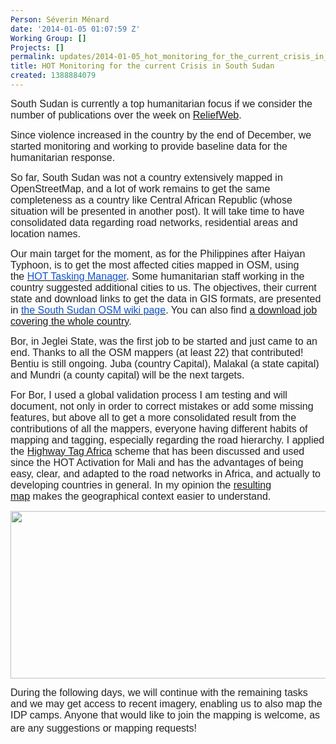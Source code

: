 ```yaml
---
Person: Séverin Ménard
date: '2014-01-05 01:07:59 Z'
Working Group: []
Projects: []
permalink: updates/2014-01-05_hot_monitoring_for_the_current_crisis_in_south_sudan_
title: HOT Monitoring for the current Crisis in South Sudan
created: 1388884079
---
```

<p style="margin-bottom: 0in;"><font color="#222222"><font face="arial"><font size="3">South Sudan is currently a top humanitarian focus if we consider the number of publications over the week on <a href="http://reliefweb.int/%20" target="_blank">ReliefWeb</a>.&nbsp;</font></font></font></p><p style="margin-bottom: 0in;"><font color="#222222"><font face="arial"><font size="3">Since violence increased in the country&nbsp;by the end of December, we started monitoring and working to provide baseline data for the humanitarian response.&nbsp;</font></font></font></p><p style="margin-bottom: 0in;"><font color="#222222"><font face="arial"><font size="3">So far, South Sudan was not a country extensively mapped in OpenStreetMap, and a lot of work remains to get the same completeness as a country like Central African Republic (whose situation will be presented in another post). It will take time to have consolidated data regarding road networks, residential areas and location names.&nbsp;</font></font></font></p><p style="margin-bottom: 0in;"><font color="#222222"><font face="arial"><font size="3">Our main target for the moment, as for the Philippines after Haiyan Typhoon, is to get the most affected cities mapped in OSM, using the&nbsp;</font></font></font><a href="http://tasks.hotosm.org/" target="_blank"><font color="#1155cc"><font face="arial"><font size="3">HOT Tasking Manager</font></font></font></a><font color="#222222"><font face="arial"><font size="3">. Some humanitarian staff working in the country suggested additional cities to us. The objectives, their current state and download links to get the data in GIS formats, are presented in&nbsp;</font></font></font><a href="https://wiki.openstreetmap.org/wiki/South_Sudan" target="_blank"><font color="#1155cc"><font face="arial"><font size="3">the South Sudan OSM wiki page</font></font></font></a><font color="#222222"><font face="arial"><font size="3">. You can also find&nbsp;</font></font></font><font color="#222222"><font face="arial"><font size="3"><a href="http://export.hotosm.org/fr/jobs/6322" target="_blank">a download job covering the whole country</a>.</font></font></font></p><p style="margin-bottom: 0in;"><font color="#222222"><font face="arial"><font size="3">Bor, in Jeglei State, was the first job to be started and just came to an end. Thanks to all the OSM mappers (at least 22) that contributed! Bentiu is still ongoing. Juba (country Capital), Malakal (a state capital) and Mundri (a county capital) will be the next targets.&nbsp;</font></font></font></p><p style="margin-bottom: 0in;"><font color="#222222"><font face="arial"><font size="3">For Bor, I used a global validation process I </font></font></font><font color="#222222"><font face="arial"><font size="3">am testing and will document, not only in order to correct mistakes or add some missing features, but above all to get a more consolidated result from the contributions of all the mappers, everyone having different habits of mapping </font></font></font><font color="#222222"><font face="arial"><font size="3">and tagging, especially regarding the road hierarchy. I </font></font></font><font color="#222222"><font face="arial"><font size="3">applied</font></font></font><font color="#222222"><font face="arial"><font size="3"> the <a href="http://wiki.openstreetmap.org/wiki/Highway_Tag_Africa" target="_blank">Highway Tag Africa</a>&nbsp;scheme&nbsp;</font></font></font><font color="#222222"><font face="arial"><font size="3">that has been discussed and used since the HOT Activation for Mali and has the advantages of being easy, clear, and adapted to the road networks in Africa, and actually to developing countries in general. </font></font></font><font color="#222222"><font face="arial"><font size="3">In my opinion the <a href="http://www.openstreetmap.org/#map=14/6.2107/31.5774" target="_blank">resulting map</a>&nbsp;makes the </font></font></font><font color="#222222"><font face="arial"><font size="3">geographical context </font></font></font><font color="#222222"><font face="arial"><font size="3">easier to understand.</font></font></font></p><p style="margin-bottom: 0in;"><font color="#222222"><font face="arial"><font size="3"><img class="image-large" src="/sites/default/files/styles/large/public/Bor_z14_20140105.png?itok=LvAh1Omv" alt="" width="510" height="268"></font></font></font></p><p style="margin-bottom: 0in;"><font color="#222222"><font face="arial"><font size="3">During the following days, we will continue with the remaining tasks and we may get access to recent imagery, enabling us to also map the IDP camps. Anyone that would like to join the mapping is welcome</font></font></font><font size="3" color="#222222" face="arial">, as are any suggestions or mapping requests</font><span style="font-size: medium; font-family: arial; color: #222222; line-height: 1.538em;">!</span></p>
